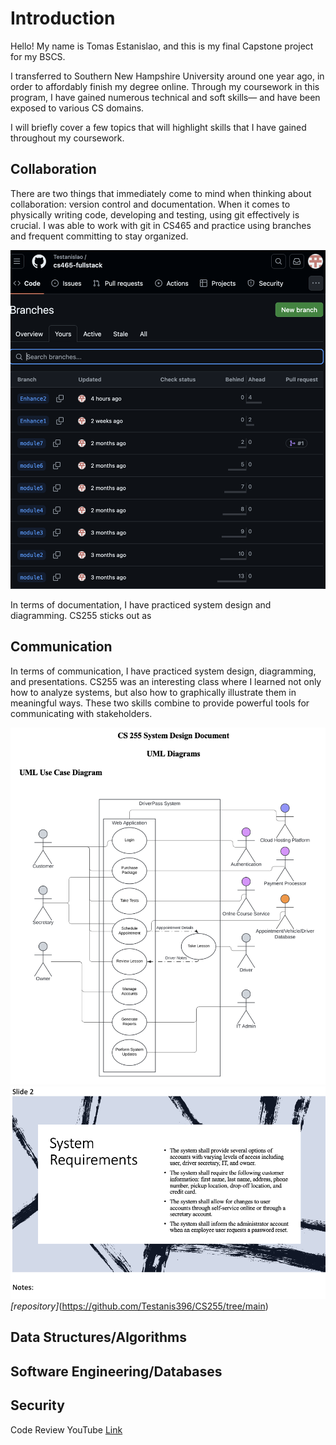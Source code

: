 # Introduction
Hello! My name is Tomas Estanislao, and this is my final Capstone project for my BSCS. 

I transferred to Southern New Hampshire University around one year ago, in order to affordably finish my degree online. Through my coursework in this program, I have gained numerous technical and soft skills— and have been exposed to various CS domains.   

I will briefly cover a few topics that will highlight skills that I have gained throughout my coursework. 

## Collaboration
There are two things that immediately come to mind when thinking about collaboration: version control and documentation. When it comes to physically writing code, developing and testing, using git effectively is crucial. I was able to work with git in CS465 and practice using branches and frequent committing to stay organized. 

![Branching](/assets/collaboration1.png)

In terms of documentation, I have practiced system design and diagramming. CS255 sticks out as 

## Communication

In terms of communication, I have practiced system design, diagramming, and presentations. CS255 was an interesting class where I learned not only how to analyze systems, but also how to graphically illustrate them in meaningful ways. These two skills combine to provide powerful tools for communicating with stakeholders. 

![Stakeholder Presentation](/assets/communication1.png)
![System Design Document](/assets/communication2.png)
_[repository]_(https://github.com/Testanis396/CS255/tree/main)


## Data Structures/Algorithms

## Software Engineering/Databases

## Security





Code Review YouTube [Link](https://youtu.be/LcpNidBBbhM)
